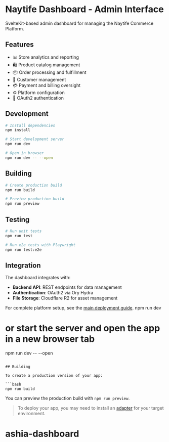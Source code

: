 # Naytife Dashboard - Admin Interface

SvelteKit-based admin dashboard for managing the Naytife Commerce Platform.

## Features

- 📊 Store analytics and reporting
- 🛍️ Product catalog management
- 📦 Order processing and fulfillment
- 👥 Customer management
- 💳 Payment and billing oversight
- ⚙️ Platform configuration
- 🔐 OAuth2 authentication

## Development

```bash
# Install dependencies
npm install

# Start development server
npm run dev

# Open in browser
npm run dev -- --open
```

## Building

```bash
# Create production build
npm run build

# Preview production build
npm run preview
```

## Testing

```bash
# Run unit tests
npm run test

# Run e2e tests with Playwright
npm run test:e2e
```

## Integration

The dashboard integrates with:
- **Backend API**: REST endpoints for data management
- **Authentication**: OAuth2 via Ory Hydra
- **File Storage**: Cloudflare R2 for asset management

For complete platform setup, see the [main deployment guide](../DEPLOYMENT_GUIDE.md).
npm run dev

# or start the server and open the app in a new browser tab
npm run dev -- --open
```

## Building

To create a production version of your app:

```bash
npm run build
```

You can preview the production build with `npm run preview`.

> To deploy your app, you may need to install an [adapter](https://kit.svelte.dev/docs/adapters) for your target environment.
# ashia-dashboard
